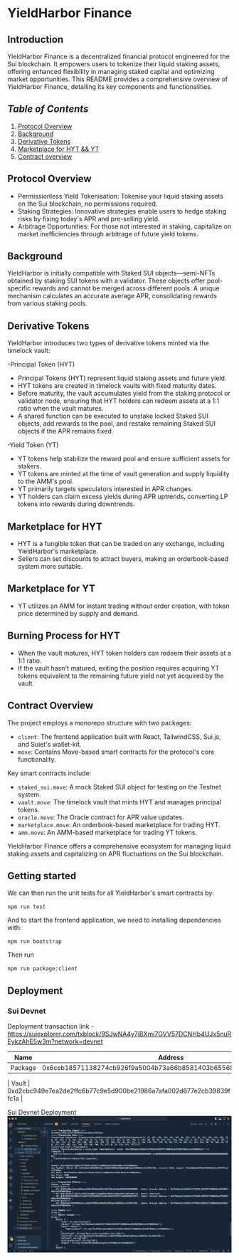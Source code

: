 # YieldHarbor Finance

## Introduction

YieldHarbor Finance is a decentralized financial protocol engineered for the Sui blockchain. It empowers users to tokenize their liquid staking assets, offering enhanced flexibility in managing staked capital and optimizing market opportunities. This README provides a comprehensive overview of YieldHarbor Finance, detailing its key components and functionalities.

## *Table of Contents*

1. [Protocol Overview](#protocol-overview)
2. [Background](#background)
3. [Derivative Tokens](#derivative-tokens)
4. [Marketplace for HYT && YT](#marketplace-for-hyt)
5. [Contract overview](#contract-overview)

## Protocol Overview

- Permissionless Yield Tokenisation: Tokenise your liquid staking assets on the Sui blockchain, no permissions required.
- Staking Strategies: Innovative strategies enable users to hedge staking risks by fixing today's APR and pre-selling yield.
- Arbitrage Opportunities: For those not interested in staking, capitalize on market inefficiencies through arbitrage of future yield tokens.


## Background

YieldHarbor is initially compatible with Staked SUI objects—semi-NFTs obtained by staking SUI tokens with a validator. These objects offer pool-specific rewards and cannot be merged across different pools. A unique mechanism calculates an accurate average APR, consolidating rewards from various staking pools.

## Derivative Tokens

YieldHarbor introduces two types of derivative tokens minted via the timelock vault:

-Principal Token (HYT)

- Principal Tokens (HYT) represent liquid staking assets and future yield.
- HYT tokens are created in timelock vaults with fixed maturity dates.
- Before maturity, the vault accumulates yield from the staking protocol or validator node, ensuring that HYT holders can redeem assets at a 1:1 ratio when the vault matures.
- A shared function can be executed to unstake locked Staked SUI objects, add rewards to the pool, and restake remaining Staked SUI objects if the APR remains fixed.

-Yield Token (YT)

- YT tokens help stabilize the reward pool and ensure sufficient assets for stakers.
- YT tokens are minted at the time of vault generation and supply liquidity to the AMM's pool.
- YT primarily targets speculators interested in APR changes.
- YT holders can claim excess yields during APR uptrends, converting LP tokens into rewards during downtrends.


## Marketplace for HYT

- HYT is a fungible token that can be traded on any exchange, including YieldHarbor's marketplace.
- Sellers can set discounts to attract buyers, making an orderbook-based system more suitable.

## Marketplace for YT

- YT utilizes an AMM for instant trading without order creation, with token price determined by supply and demand.

## Burning Process for HYT

- When the vault matures, HYT token holders can redeem their assets at a 1:1 ratio.
- If the vault hasn't matured, exiting the position requires acquiring YT tokens equivalent to the remaining future yield not yet acquired by the vault.


## Contract Overview

The project employs a monorepo structure with two packages:

- `client`: The frontend application built with React, TailwindCSS, Sui.js, and Suiet's wallet-kit.
- `move`: Contains Move-based smart contracts for the protocol's core functionality.

Key smart contracts include:

- `staked_sui.move`: A mock Staked SUI object for testing on the Testnet system.
- `vault.move`: The timelock vault that mints HYT and manages principal tokens.
- `oracle.move`: The Oracle contract for APR value updates.
- `marketplace.move`: An orderbook-based marketplace for trading HYT.
- `amm.move`: An AMM-based marketplace for trading YT tokens.

YieldHarbor Finance offers a comprehensive ecosystem for managing liquid staking assets and capitalizing on APR fluctuations on the Sui blockchain.

## Getting started

We can then run the unit tests for all YieldHarbor's smart contracts by:

```
npm run test
```

And to start the frontend application, we need to installing dependencies with:

```
npm run bootstrap
```

Then run

```
npm run package:client
```

## Deployment

### Sui Devnet

Deployment transaction link - https://suiexplorer.com/txblock/9SJwNA4y7iBXmi7GVV57DCNHb4UJx5nuREykzAhE5w3m?network=devnet


| Name    | Address                                                            |
| ------- | ------------------------------------------------------------------ |
| Package | 0x6ceb18571138274cb926f9a5004b73a66b8581403b655696a38d71d6e5e0ec1d |

| Vault   | 0xd2cbc949e7ea2de2ffc6b77c9e5d900be21986a7afa002d677e2cb39839ffc1a |

Sui Devnet Deployment
[![Sui Devnet Deployment](./images/deploy.png)]()
